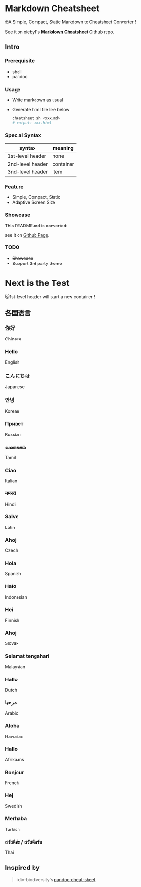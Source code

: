 # Markdown Cheatsheet

🤓A Simple, Compact, Static Markdown to Cheatsheet Converter !

See it on xieby1's [**Markdown Cheatsheet**](https://github.com/xieby1/markdown_cheatsheet) Github repo.

## Intro

### Prerequisite

* shell
* pandoc

### Usage

* Write markdown as usual

* Generate html file like below:

  ```bash
  cheatsheet.sh <xxx.md>
  # output: xxx.html
  ```

### Special Syntax

| syntax           | meaning   |
| ---------------- | --------- |
| 1st-level header | none      |
| 2nd-level header | container |
| 3nd-level header | item      |

### Feature

* Simple, Compact, Static
* Adaptive Screen Size

### Showcase

This README.md is converted:

see it on [Github Page](https://xieby1.github.io/markdown_cheatsheet/README.html).

### TODO

* ~~Showcase~~
* Support 3rd party theme

# Next is the Test

🐱1st-level header will start a new container !

## 各国语言

### 你好

Chinese

### Hello

English

### こんにちは

Japanese

### 안녕

Korean

### Привет

Russian

### வணக்கம்

Tamil

### Ciao

Italian

### नमस्ते

Hindi

### Salve

Latin

### Ahoj

Czech

### Hola

Spanish

### Halo

Indonesian

### Hei

Finnish

### Ahoj

Slovak

### Selamat tengahari

Malaysian

### Hallo

Dutch

### مرحبا

Arabic

### Aloha

Hawaiian

### Hallo

Afrikaans

### Bonjour

French

### Hej

Swedish

### Merhaba

Turkish

### สวัสดีค่ะ / สวัสดีครับ

Thai

## Inspired by

> idiv-biodiversity's [pandoc-cheat-sheet](https://github.com/idiv-biodiversity/pandoc-cheat-sheet)

